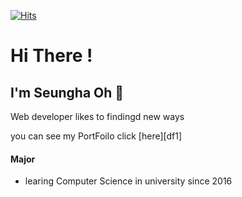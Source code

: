 [![Hits](https://hits.seeyoufarm.com/api/count/incr/badge.svg?url=https%3A%2F%2Fgithub.com%2Fseungha-o&count_bg=%2379C83D&title_bg=%23555555&icon=&icon_color=%23E7E7E7&title=hits&edge_flat=false)](https://hits.seeyoufarm.com)
# Hi There ! 
## I'm Seungha Oh 👋
Web developer likes to findingd new ways

you can see my PortFoilo click [here][df1]
#### Major
- learing Computer Science in university since 2016
